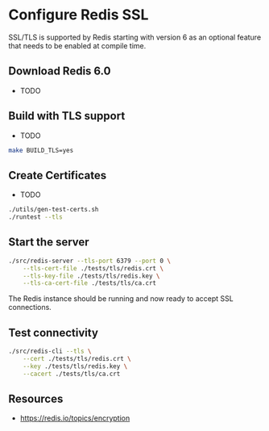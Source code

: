 # Configure Redis SSL

SSL/TLS is supported by Redis starting with version 6 as an optional feature that needs to be enabled at compile time.

## Download Redis 6.0

- TODO

## Build with TLS support

- TODO

```bash
make BUILD_TLS=yes
```

## Create Certificates

- TODO

```bash
./utils/gen-test-certs.sh
./runtest --tls 
```

## Start the server

```bash
./src/redis-server --tls-port 6379 --port 0 \
    --tls-cert-file ./tests/tls/redis.crt \
    --tls-key-file ./tests/tls/redis.key \
    --tls-ca-cert-file ./tests/tls/ca.crt
```

The Redis instance should be running and now ready to accept SSL connections.

## Test connectivity

```bash
./src/redis-cli --tls \
    --cert ./tests/tls/redis.crt \
    --key ./tests/tls/redis.key \
    --cacert ./tests/tls/ca.crt
```

## Resources

- https://redis.io/topics/encryption